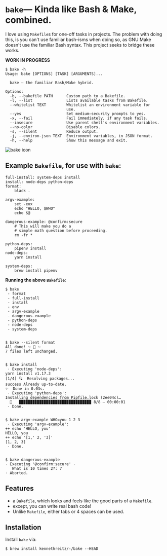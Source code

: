 # `bake`— Kinda like Bash & Make, combined.


I love using `Makefile`s for one-off tasks in projects. The problem with doing this, is you can't use familiar bash–isms when doing so, as GNU Make doesn't use the familiar Bash syntax. This project seeks to bridge these works.

**WORK IN PROGRESS**

```console
$ bake -h
Usage: bake [OPTIONS] [TASK] [ARGUMENTS]...

  bake — the familiar Bash/Make hybrid.

Options:
  -b, --bakefile PATH      Custom path to a Bakefile.
  -l, --list               Lists available tasks from Bakefile.
  --whitelist TEXT         Whitelist an environment variable for
                           use.
  --yes                    Set medium–security prompts to yes.
  -x, --fail               Fail immediately, if any task fails.
  --insecure               Use parent shell's environment variables.
  --no-color               Disable colors.
  -s, --silent             Reduce output.
  -j, --environ-json TEXT  Environment variables, in JSON format.
  -h, --help               Show this message and exit.
```

![bake icon](https://github.com/kennethreitz/bake/blob/master/ext/bake.png?raw=true)


## Example `Bakefile`, for use with `bake`:

```make
full-install: system-deps install
install: node-deps python-deps
format:
    black .

argv-example:
    set -eux
    echo "HELLO, $WHO"
    echo $@

dangerous-example: @confirm:secure
    # This will make you do a
    # simple math question before proceeding.
    rm -fr *

python-deps:
    pipenv install
node-deps:
    yarn install

system-deps:
    brew install pipenv
```

**Running the above `Bakefile`**:

```console
$ bake
 - format
 - full-install
 - install
 - env
 - argv-example
 - dangerous-example
 - python-deps
 - node-deps
 - system-deps


$ bake --silent format
All done! ✨ 🍰 ✨
7 files left unchanged.


$ bake install
 · Executing 'node-deps':
yarn install v1.17.3
[1/4] 🔍  Resolving packages...
success Already up-to-date.
✨  Done in 0.03s.
 · Executing 'python-deps':
Installing dependencies from Pipfile.lock (2ee04c)…
  🐍   ▉▉▉▉▉▉▉▉▉▉▉▉▉▉▉▉▉▉▉▉▉▉▉▉▉▉▉▉▉▉▉▉ 8/8 — 00:00:01
 · Done.


$ bake argv-example WHO=you 1 2 3
 · Executing 'argv-example':
++ echo 'HELLO, you'
HELLO, you
++ echo '[1,' 2, '3]'
[1, 2, 3]
 · Done.


$ bake dangerous-example
· Executing '@confirm:secure' ·
   What is 10 times 2?: 7
· Aborted.
```

## Features

- a `Bakefile`, which looks and feels like the good parts of a `Makefile`.
- except, you can write real bash code!
- Unlike `Makefile`, either tabs or 4 spaces can be used.

## Installation

Install `bake` via:

```console
$ brew install kennethreitz/-/bake --HEAD
```

